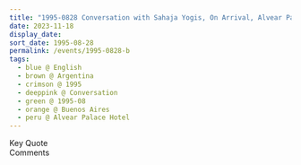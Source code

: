 ```yaml
---
title: "1995-0828 Conversation with Sahaja Yogis, On Arrival, Alvear Palace Hotel, Av. Alvear 1891, Buenos Aires, Argentina"
date: 2023-11-18
display_date: 
sort_date: 1995-08-28
permalink: /events/1995-0828-b
tags:
  - blue @ English
  - brown @ Argentina
  - crimson @ 1995
  - deeppink @ Conversation
  - green @ 1995-08
  - orange @ Buenos Aires
  - peru @ Alvear Palace Hotel
---
```


<wave-list>
  <list-title color="green" width="75">Key Quote</list-title>
  <list-item color="BlanchedAlmond"  width="200"></list-item>
  <list-item color="Lavender"></list-item>
  <list-item color="BlanchedAlmond"></list-item>
</wave-list>

<br>

<wave-list>
  <list-title color="green" width="75">Comments</list-title>
  <list-item color="BlanchedAlmond"  width="200"></list-item>
  <list-item color="Lavender"></list-item>
  <list-item color="BlanchedAlmond"></list-item>
</wave-list>